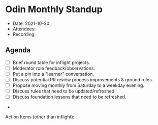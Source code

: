 # Odin Monthly Standup 

* Date: 2021-10-30
* Attendees: 
* Recording: 

## Agenda

- [ ] Brief round table for inflight projects.
- [ ] Moderator role feedback/observations.
- [ ] Put  a pin into a "learner" conversation.
- [ ] Discuss potential PR review process improvements & ground rules.
- [ ] Propose moving monthly from Saturday to a weekday evening.
- [ ] Discuss rules that need to be updated/refreshed.
- [ ] Discuss foundation lessons that need to be refreshed.

- 

Action Items (other than inflight):

